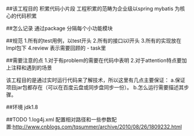 ##该工程目的
积累代码小片段
工程积累的范畴为企业级以spring mybatis 为核心的代码积累

##怎么记录
通过package 分隔每个小功能模块

##规范
1.所有的test用例，以test开头
2.所有的接口以I开头
3.所有的实现放在Impl包下
4.review 表示需要回顾的  - task里


##需要注意的点
1.对于有problem的需要在代码中表明
2.对于attention特点要加上注释和遇到的场景

该工程目的是通过实时运行代码来了解技术，所以这里有几点主要保证：
a.保证项目jar包都存在（可以在百度云盘或同步盘同步一份）。
b.怎么运行需要描述其步骤。

##环境
jdk1.8

##TODO
1.log4j.xml 配置相对路径和一些参数配置:http://www.cnblogs.com/tqsummer/archive/2010/08/26/1809232.html

